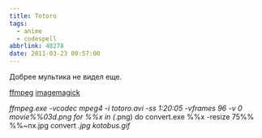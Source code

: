```yaml
---
title: Totoro
tags:
  - anime
  - codespell
abbrlink: 48278
date: 2011-03-23 00:57:00
---
```


Добрее мультика не видел еще.

[ffmpeg](http://www.ffmpeg.org/) [imagemagick](http://www.imagemagick.org/script/index.php) 

*ffmpeg.exe -vcodec mpeg4 -i totoro.avi -ss 1:20:05 -vframes 96 -v 0 movie%%03d.png for %%x in (*.png) do convert.exe %%x -resize 75%% %%~nx.jpg convert *.jpg kotobus.gif*